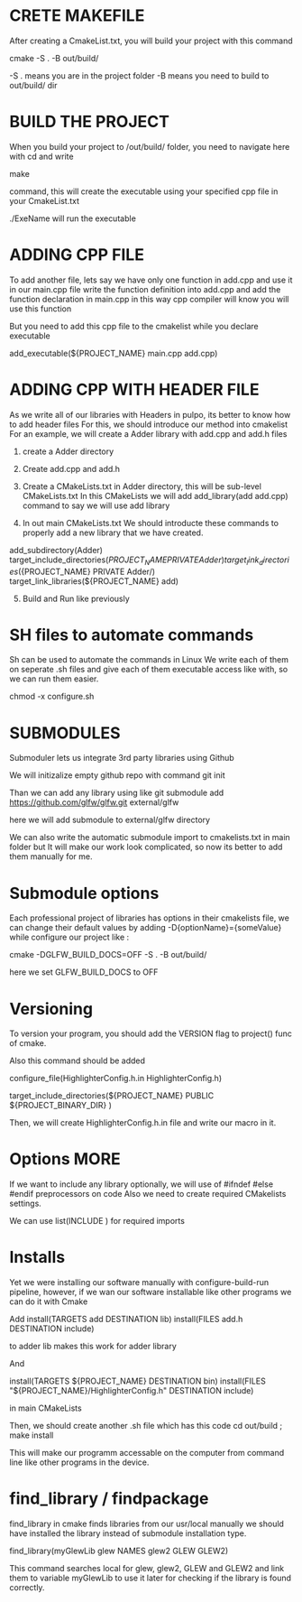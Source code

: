 # CRETE MAKEFILE 

After creating a CmakeList.txt, you will build your project with this command 

cmake -S . -B out/build/

-S . means you are in the project folder
-B means you need to build to out/build/ dir 


# BUILD THE PROJECT

When you build your project to /out/build/ folder, you need to navigate here with cd 
and write 

make

command, this will create the executable using your specified cpp file in your CmakeList.txt

./ExeName will run the executable

# ADDING CPP FILE 

To add another file, lets say we have only one function in add.cpp and use it in our main.cpp file 
write the function definition into add.cpp and add the function declaration in main.cpp 
in this way cpp compiler will know you will use this function

But you need to add this cpp file to the cmakelist while you declare executable

add_executable(${PROJECT_NAME} main.cpp add.cpp)

# ADDING CPP WITH HEADER FILE 

As we write all of our libraries with Headers in pulpo, its better to know how to add header files 
For this, we should introduce our method into cmakelist 
For an example, we will create a Adder library with add.cpp and add.h files 

1) create a Adder directory
2) Create add.cpp and add.h 
3) Create a CMakeLists.txt in  Adder directory, this will be sub-level CMakeLists.txt
In this CMakeLists we will add 
add_library(add add.cpp)
command to say we will use add library 

4) In out main CMakeLists.txt 
We should introducte these commands to properly add a new library that we have created.

add_subdirectory(Adder)
target_include_directories(${PROJECT_NAME} PRIVATE Adder)
target_link_directories(${PROJECT_NAME} PRIVATE Adder/)
target_link_libraries(${PROJECT_NAME} add)

5) Build and Run like previously 

# SH files to automate commands
Sh can be used to automate the commands in Linux 
We write each of them on seperate .sh files and 
give each of them executable access like with, so we can run them easier.

chmod -x configure.sh
# SUBMODULES

Submoduler lets us integrate 3rd party libraries using Github

We will initizalize empty github repo with command 
git init 

Than we can add any library using like 
git submodule add https://github.com/glfw/glfw.git external/glfw

here we will add submodule to external/glfw directory

We can also write the automatic submodule import to cmakelists.txt in main folder but 
It will make our work look complicated, so now its better to add them manually for me.
# Submodule options 

Each professional project of libraries has options in their cmakelists file, we can change their
default values by adding -D{optionName}={someValue} while configure our project like : 

cmake -DGLFW_BUILD_DOCS=OFF -S . -B out/build/

here we set GLFW_BUILD_DOCS to OFF 

# Versioning 

To version your program, you should add the VERSION flag to project() func of cmake.

Also this command should be added 

configure_file(HighlighterConfig.h.in HighlighterConfig.h)

target_include_directories(${PROJECT_NAME} 
    PUBLIC ${PROJECT_BINARY_DIR}
)

Then, we will create HighlighterConfig.h.in file and write our macro in it.

# Options  MORE 

If we want to include any library optionally, we will use of #ifndef #else #endif preprocessors on code 
Also we need to create required CMakelists settings. 

We can use 
list(INCLUDE <listname> <variable>)
for required imports

# Installs

Yet we were installing our software manually with configure-build-run pipeline,
however, if we wan our software installable like other programs we can do it with Cmake 

Add 
install(TARGETS add DESTINATION lib)
install(FILES add.h DESTINATION include)

to adder lib makes this work for adder library

And 

install(TARGETS ${PROJECT_NAME} DESTINATION bin)
install(FILES "${PROJECT_NAME}/HighlighterConfig.h" DESTINATION include)

in main CMakeLists 

Then, we should create another .sh file which has this code 
cd out/build ; make install

This will make our programm accessable on the computer from command line like other
programs in the device.


# find_library / findpackage
find_library in cmake finds libraries from our usr/local manually
we should have installed the library instead of submodule installation type. 

find_library(myGlewLib glew NAMES glew2 GLEW GLEW2)

This command searches local for glew, glew2, GLEW and GLEW2 and link them to variable myGlewLib 
to use it later for checking if the library is found correctly.